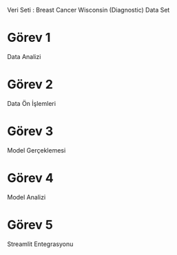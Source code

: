 Veri Seti : Breast Cancer Wisconsin (Diagnostic) Data Set

# Görev 1
Data Analizi

# Görev 2
Data Ön İşlemleri

# Görev 3
Model Gerçeklemesi

# Görev 4
Model Analizi

# Görev 5
Streamlit Entegrasyonu

